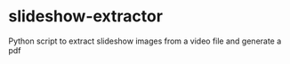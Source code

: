 # slideshow-extractor
Python script to extract slideshow images from a video file and generate a pdf
